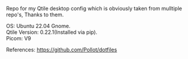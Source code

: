 Repo for my Qtile desktop config which is obviously taken from mulltiple repo's, Thanks to them.


OS: Ubuntu 22.04 Gnome.  
Qtile Version: 0.22.1(Installed via pip).  
Picom: V9



References:
https://github.com/Pollot/dotfiles
